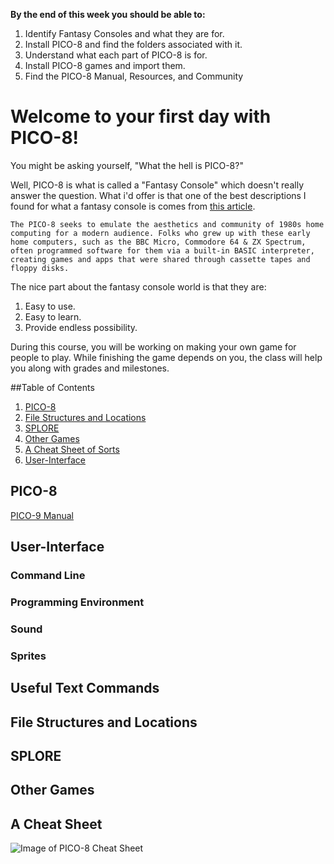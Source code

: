**By the end of this week you should be able to:**
1. Identify Fantasy Consoles and what they are for.
1. Install PICO-8 and find the folders associated with it.
1. Understand what each part of PICO-8 is for.
1. Install PICO-8 games and import them.
1. Find the PICO-8 Manual, Resources, and Community

# Welcome to your first day with PICO-8! 

You might be asking yourself, "What the hell is PICO-8?" 

Well, PICO-8 is what is called a "Fantasy Console" which doesn't really answer the question. What i'd offer is that one of the best descriptions I found for what a fantasy console is comes from [this article](https://medium.com/@G05P3L/fantasy-console-wars-a-guide-to-the-biggest-players-in-retrogamings-newest-trend-56bbe948474d).

```The PICO-8 seeks to emulate the aesthetics and community of 1980s home computing for a modern audience. Folks who grew up with these early home computers, such as the BBC Micro, Commodore 64 & ZX Spectrum, often programmed software for them via a built-in BASIC interpreter, creating games and apps that were shared through cassette tapes and floppy disks.```

The nice part about the fantasy console world is that they are: 
1. Easy to use.
1. Easy to learn.
1. Provide endless possibility.

During this course, you will be working on making your own game for people to play. While finishing the game depends on you, the class will help you along with grades and milestones.

##Table of Contents
1. [PICO-8](#pico-8)
1. [File Structures and Locations](#file-structures-and-locations)
1. [SPLORE](#splore)
1. [Other Games](#other-games)
1. [A Cheat Sheet of Sorts](#a-cheat-sheet-of-sorts)
1. [User-Interface](#user-interface)

## PICO-8
[PICO-9 Manual](https://www.lexaloffle.com/pico-8.php?page=manual)

## User-Interface


### Command Line


### Programming Environment


### Sound


### Sprites


## Useful Text Commands


## File Structures and Locations


## SPLORE


## Other Games


## A Cheat Sheet
![Image of PICO-8 Cheat Sheet](https://github.com/nicklalone/CIS---102---Getting-Started-with-Video-Game-Development/blob/master/course%20documents/pics/cheat-sheet.png?raw=true)
